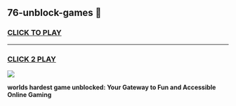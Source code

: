 
## 76-unblock-games 👋
<h3>
<a href="https://premium.freeplayer.one?title=76-unblock-games&ref=14F">CLICK TO PLAY</a></h3>
<hr>

<h3>
<a href="https://premium.freeplayer.one?title=76-unblock-games&ref=14F">CLICK 2 PLAY</a>
  
</h3>

<a href="https://premium.freeplayer.one?title=76-unblock-games&ref=12F/"><img src="https://clearcache.store/games.png"></a>


**worlds hardest game unblocked: Your Gateway to Fun and Accessible Online Gaming**
